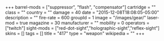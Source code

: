 +++
barrel-mods = ["suppressor", "flash", "compensator"]
cartridge = ""
class = ""
country = ""
damage = 40
date = "2015-12-08T18:08:05-05:00"
description = ""
fire-rate = 600
groupId = 1
image = "/images/gear/"
laser-mod = true
magazine = 30
manufacturer = ""
mobility = 0
operators = ["twitch"]
sight-mods = ["red-dot-sight","holographic-sight","reflex-sight"]
skins = []
tags = []
title = "417"
type = "weapon"
wikipedia = ""
+++
